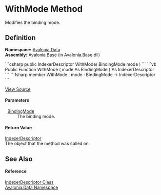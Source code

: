 # WithMode Method


Modifies the binding mode.



## Definition
**Namespace:** <a href="N_Avalonia_Data">Avalonia.Data</a>  
**Assembly:** Avalonia.Base (in Avalonia.Base.dll)

<Tabs groupId="api-code-preview">
<TabItem value="csharp" label="C#">
```csharp
public IndexerDescriptor WithMode(
	BindingMode mode
)
```
</TabItem>
<TabItem value="vb" label="VB">
```vb
Public Function WithMode ( 
	mode As BindingMode
) As IndexerDescriptor
```
</TabItem>
<TabItem value="fsharp" label="F#">
```fsharp
member WithMode : 
        mode : BindingMode -> IndexerDescriptor 
```
</TabItem>
</Tabs>



<a href="https://github.com/AvaloniaUI/Avalonia/tree/master/src/Avalonia.Base/Data/IndexerDescriptor.cs#L90" title="View the source code">View Source</a>



#### Parameters
<dl><dt>  <a href="T_Avalonia_Data_BindingMode">BindingMode</a></dt><dd>The binding mode.</dd></dl>

#### Return Value
<a href="T_Avalonia_Data_IndexerDescriptor">IndexerDescriptor</a>  
The object that the method was called on.

## See Also


#### Reference
<a href="T_Avalonia_Data_IndexerDescriptor">IndexerDescriptor Class</a>  
<a href="N_Avalonia_Data">Avalonia.Data Namespace</a>  

